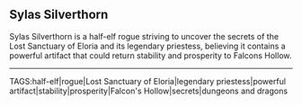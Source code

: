 ## Sylas Silverthorn

Sylas Silverthorn is a half-elf rogue striving to uncover the secrets of the Lost Sanctuary of Eloria and its legendary priestess, believing it contains a powerful artifact that could return stability and prosperity to Falcons Hollow.


---

TAGS:half-elf|rogue|Lost Sanctuary of Eloria|legendary priestess|powerful artifact|stability|prosperity|Falcon's Hollow|secrets|dungeons and dragons
